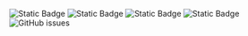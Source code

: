 ![Static Badge](https://img.shields.io/badge/blacklists-60-000000) ![Static Badge](https://img.shields.io/badge/blacklisted-3005679-cc0000) ![Static Badge](https://img.shields.io/badge/whitelisted-2242-00CC00) ![Static Badge](https://img.shields.io/badge/streaming_blacklist-28106-000000) ![GitHub issues](https://img.shields.io/github/issues/fabriziosalmi/blacklists)
